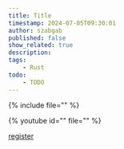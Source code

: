 ```yaml
---
title: Title
timestamp: 2024-07-05T09:30:01
author: szabgab
published: false
show_related: true
description:
tags:
    - Rust
todo:
    - TODO
---
```


{% include file="" %}

{% youtube id="" file="" %}

<a class="button is-primary" href="">register</a>
